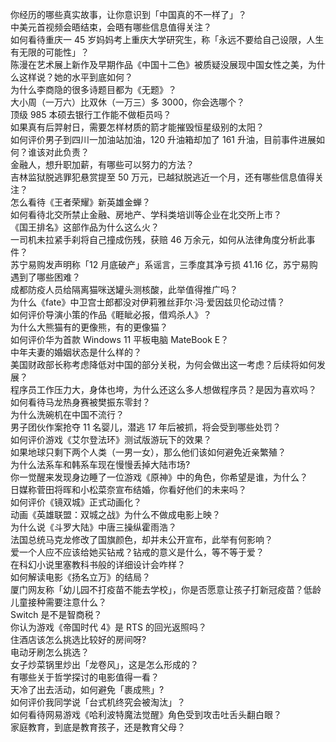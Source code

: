 你经历的哪些真实故事，让你意识到「中国真的不一样了」？  
中美元首视频会晤结束，会晤有哪些信息值得关注？  
如何看待重庆一 45 岁妈妈考上重庆大学研究生，称「永远不要给自己设限，人生有无限的可能性」？  
陈漫在艺术展上新作及早期作品《中国十二色》被质疑没展现中国女性之美，为什么这样说？她的水平到底如何？  
为什么李商隐的很多诗题目都为《无题》？  
大小周（一万六）比双休（一万三）多 3000，你会选哪个？  
顶级 985 本硕去银行工作能不做柜员吗？  
如果真有后羿射日，需要怎样材质的箭才能摧毁恒星级别的太阳？  
如何评价男子到四川一加油站加油，120 升油箱却加了 161 升油，目前事件进展如何？谁该对此负责？  
金融人，想升职加薪，有哪些可以努力的方法？  
吉林监狱脱逃罪犯悬赏提至 50 万元，已越狱脱逃近一个月，还有哪些信息值得关注？  
怎么看待《王者荣耀》新英雄金蝉？  
如何看待北交所禁止金融、房地产、学科类培训等企业在北交所上市？  
《国王排名》这部作品为什么这么火？  
一司机未拉紧手刹将自己撞成伤残，获赔 46 万余元，如何从法律角度分析此事件？  
苏宁易购发声明称「12 月底破产」系谣言，三季度其净亏损 41.16 亿，苏宁易购遇到了哪些困难？  
成都防疫人员给隔离猫咪送罐头测核酸，此举值得推广吗？  
为什么《fate》中卫宫士郎都没对伊莉雅丝菲尔·冯·爱因兹贝伦动过情？  
如何评价导演小策的作品《睚眦必报，借鸡杀人》？  
为什么大熊猫有的更像熊，有的更像猫？  
如何评价华为首款 Windows 11 平板电脑 MateBook E？  
中年夫妻的婚姻状态是什么样的？  
美国财政部长称考虑降低对中国的部分关税，为何会做出这一考虑？后续将如何发展？  
程序员工作压力大，身体也垮，为什么还这么多人想做程序员？是因为喜欢吗？  
如何看待马龙热身赛被樊振东零封？  
为什么洗碗机在中国不流行？  
男子团伙作案抢夺 11 名婴儿，潜逃 17 年后被抓，将会受到哪些处罚？  
如何评价游戏《艾尔登法环》测试版游玩下的效果？  
如果地球只剩下两个人类（一男一女），那么他们该如何避免近亲繁殖？  
为什么法系车和韩系车现在慢慢丢掉大陆市场?  
你一觉醒来发现身边睡了一位游戏《原神》中的角色，你希望是谁，为什么？  
日媒称菅田将晖和小松菜奈宣布结婚，你看好他们的未来吗？  
如何评价《镜双城》正式动画化？  
动画《英雄联盟：双城之战》为什么不做成电影上映？  
为什么说《斗罗大陆》中唐三操纵霍雨浩？  
法国总统马克龙修改了国旗颜色，却并未公开宣布，此举有何影响？  
爱一个人应不应该给她买钻戒？钻戒的意义是什么，等不等于爱？  
在科幻小说里塞教科书般的详细设计会咋样？  
如何解读电影《扬名立万》的结局？  
厦门网友称「幼儿园不打疫苗不能去学校」，你是否愿意让孩子打新冠疫苗？低龄儿童接种需要注意什么？  
Switch 是不是智商税？  
你认为游戏《帝国时代 4》是 RTS 的回光返照吗？  
住酒店该怎么挑选比较好的房间呀?  
电动牙刷怎么挑选？  
女子炒菜锅里炒出「龙卷风」，这是怎么形成的？  
有哪些关于哲学探讨的电影值得一看？  
天冷了出去活动，如何避免「裹成熊」?  
如何评价我同学说「台式机终究会被淘汰」？  
如何看待网易游戏《哈利波特魔法觉醒》角色受到攻击吐舌头翻白眼？  
家庭教育，到底是教育孩子，还是教育父母？  
